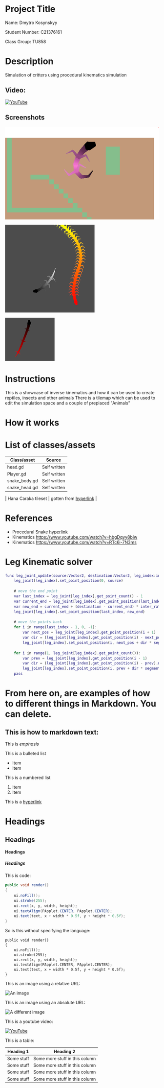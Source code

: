 # Project Title

Name: Dmytro Kosynskyy

Student Number: C21376161

Class Group: TU858

# Description
Simulation of critters using procedural kinematics simulation

## Video:

[![YouTube](http://img.youtube.com/vi/J2kHSSFA4NU/0.jpg)](https://www.youtube.com/watch?v=J2kHSSFA4NU)

## Screenshots

![An image](C1.PNG)

![An image](C2.PNG)

![An image](C3.PNG)

# Instructions

This is a showcase of inverse kinematics and how it can be used to create reptiles, insects and other animals
There is a tilemap which can be used to edit the simulation space and a couple of preplaced "Animals"

# How it works



# List of classes/assets

| Class/asset | Source |
|-----------|-----------|
| head.gd | Self written |
| Player.gd | Self written |
| snake_body.gd | Self written |
| snake_head.gd | Self written |

| Hana Caraka tileset | gotten from [hyperlink](https://otterisk.itch.io/hana-caraka-farming-foraging) |


# References
* Procedural Snake [hyperlink](https://www.youtube.com/watch?v=T73lvhhw_rA)
* Kinematics https://www.youtube.com/watch?v=hbgDqyy8bIw
* Kinematics https://www.youtube.com/watch?v=RTc6i-7N3ms


# Leg Kinematic solver

```gd
func leg_joint_update(source:Vector2, destination:Vector2, leg_index:int, leg_joint:Array, side:int):
	leg_joint[leg_index].set_point_position(0, source)
	
	# move the end point 
	var last_index = leg_joint[leg_index].get_point_count() - 1
	var current_end = leg_joint[leg_index].get_point_position(last_index)
	var new_end = current_end + (destination - current_end) * inter_rate
	leg_joint[leg_index].set_point_position(last_index, new_end)
	
	# move the points back
	for i in range(last_index - 1, 0, -1):
		var next_pos = leg_joint[leg_index].get_point_position(i + 1)
		var dir = (leg_joint[leg_index].get_point_position(i) - next_pos).normalized()
		leg_joint[leg_index].set_point_position(i, next_pos + dir * segment_length)
	
	for i in range(1, leg_joint[leg_index].get_point_count()):
		var prev = leg_joint[leg_index].get_point_position(i - 1)
		var dir = (leg_joint[leg_index].get_point_position(i) - prev).normalized()
		leg_joint[leg_index].set_point_position(i, prev + dir * segment_length)
	pass
```


# From here on, are examples of how to different things in Markdown. You can delete.  

## This is how to markdown text:

This is *emphasis*

This is a bulleted list

- Item
- Item

This is a numbered list

1. Item
1. Item

This is a [hyperlink](http://bryanduggan.org)

# Headings
## Headings
#### Headings
##### Headings

This is code:

```Java
public void render()
{
	ui.noFill();
	ui.stroke(255);
	ui.rect(x, y, width, height);
	ui.textAlign(PApplet.CENTER, PApplet.CENTER);
	ui.text(text, x + width * 0.5f, y + height * 0.5f);
}
```

So is this without specifying the language:

```
public void render()
{
	ui.noFill();
	ui.stroke(255);
	ui.rect(x, y, width, height);
	ui.textAlign(PApplet.CENTER, PApplet.CENTER);
	ui.text(text, x + width * 0.5f, y + height * 0.5f);
}
```

This is an image using a relative URL:

![An image](images/p8.png)

This is an image using an absolute URL:

![A different image](https://bryanduggandotorg.files.wordpress.com/2019/02/infinite-forms-00045.png?w=595&h=&zoom=2)

This is a youtube video:

[![YouTube](http://img.youtube.com/vi/J2kHSSFA4NU/0.jpg)](https://www.youtube.com/watch?v=J2kHSSFA4NU)

This is a table:

| Heading 1 | Heading 2 |
|-----------|-----------|
|Some stuff | Some more stuff in this column |
|Some stuff | Some more stuff in this column |
|Some stuff | Some more stuff in this column |
|Some stuff | Some more stuff in this column |


